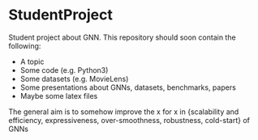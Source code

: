 # StudentProject
Student project about GNN.
This repository should soon contain the following:
- A topic
- Some code (e.g. Python3)
- Some datasets (e.g. MovieLens)
- Some presentations about GNNs, datasets, benchmarks, papers
- Maybe some latex files

The general aim is to somehow improve the x for x in {scalability and efficiency, expressiveness, over-smoothness, robustness, cold-start} of GNNs
